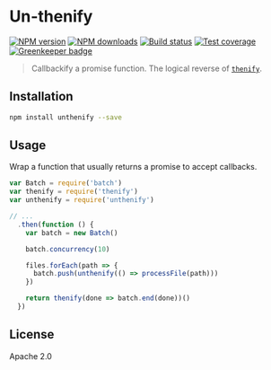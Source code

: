 # Un-thenify

[![NPM version][npm-image]][npm-url]
[![NPM downloads][downloads-image]][downloads-url]
[![Build status][travis-image]][travis-url]
[![Test coverage][coveralls-image]][coveralls-url]
[![Greenkeeper badge](https://badges.greenkeeper.io/blakeembrey/unthenify.svg)](https://greenkeeper.io/)

> Callbackify a promise function. The logical reverse of [`thenify`](https://www.npmjs.com/package/thenify).

## Installation

```sh
npm install unthenify --save
```

## Usage

Wrap a function that usually returns a promise to accept callbacks.

```js
var Batch = require('batch')
var thenify = require('thenify')
var unthenify = require('unthenify')

// ...
  .then(function () {
    var batch = new Batch()

    batch.concurrency(10)

    files.forEach(path => {
      batch.push(unthenify(() => processFile(path)))
    })

    return thenify(done => batch.end(done))()
  })
```

## License

Apache 2.0

[npm-image]: https://img.shields.io/npm/v/unthenify.svg?style=flat
[npm-url]: https://npmjs.org/package/unthenify
[downloads-image]: https://img.shields.io/npm/dm/unthenify.svg?style=flat
[downloads-url]: https://npmjs.org/package/unthenify
[travis-image]: https://img.shields.io/travis/blakeembrey/unthenify.svg?style=flat
[travis-url]: https://travis-ci.org/blakeembrey/unthenify
[coveralls-image]: https://img.shields.io/coveralls/blakeembrey/unthenify.svg?style=flat
[coveralls-url]: https://coveralls.io/r/blakeembrey/unthenify?branch=master
